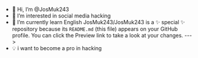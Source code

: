 - 👋 Hi, I’m @JosMuk243
- 👀 I’m interested in social media hacking
- 🌱 I’m currently learn English
JosMuk243/JosMuk243 is a ✨ special ✨ repository because its `README.md` (this file) appears on your GitHub profile.
You can click the Preview link to take a look at your changes.
--->
- 💡 i want to become a pro in hacking
